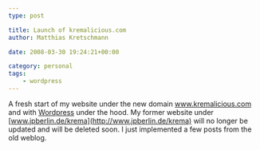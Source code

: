 ```yaml
---
type: post

title: Launch of kremalicious.com
author: Matthias Kretschmann

date: 2008-03-30 19:24:21+00:00

category: personal
tags:
    - wordpress
---
```


A fresh start of my website under the new domain www.kremalicious.com and with [Wordpress](http://www.wordpress.org) under the hood. My former website under [www.jpberlin.de/krema](http://www.jpberlin.de/krema) will no longer be updated and will be deleted soon. I just implemented a few posts from the old weblog.
